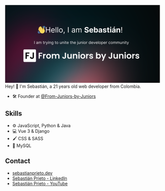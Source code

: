 <img src="https://github.com/Sebastian-Prieto/Sebastian-Prieto/blob/main/GitHub.png" alt="Sebastián Prieto GitHub README img">
Hey! 👋
I'm Sebastián, a 21 years old web developer from Colombia.

- 🛠️ Founder at [@From-Juniors-by-Juniors](https://github.com/From-Juniors-by-Juniors)

## Skills
- ⚙️ JavaScript, Python & Java
- 💻 Vue 3 & Django
- 🖌️ CSS & SASS
- 💾 MySQL

## Contact
- [sebastianprieto.dev](#)
- [Sebastián Prieto - LinkedIn](https://www.linkedin.com/in/sebastian-prieto-/)
- [Sebastián Prieto - YouTube](https://www.youtube.com/@Sebastian-Prieto)
